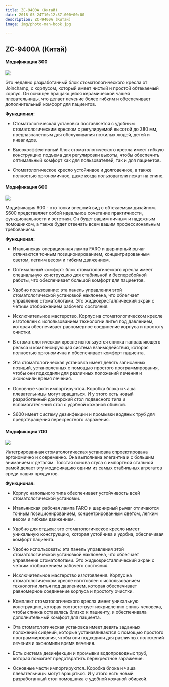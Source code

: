 ```yaml
---
title: ZC-9400A (Китай)
date: 2018-05-24T10:12:37.000+00:00
description: ZC-9400A (Китай)
image: img/photo-man-book.jpg

---
```

## **ZC-9400A (Китай)**

#### Модификация 300

![](/uploads/300-1.jpg)

Это недавно разработанный блок стоматологического кресла от Joinchamp, с корпусом, который имеет чистый и простой обтекаемый корпус. Он оснащен вращающейся керамической чашей плевательницы, что делает лечение более гибким и обеспечивает дополнительный комфорт для пациентов.

**Функционал:**

* Стоматологическая установка поставляется с удобным стоматологическим креслом с регулируемой высотой до 380 мм, предназначенным для обслуживания пожилых людей, детей и инвалидов.


* Высокоэффективный блок стоматологического кресла имеет гибкую конструкцию подъема для регулировки высоты, чтобы обеспечить оптимальный комфорт как для пользователей, так и для пациентов.


* Стоматологическое кресло устойчивое и долговечное, а также полностью эргономичное, даже когда пользователи лежат на спине.

#### Модификация 600

![](/uploads/12_11_dental_chair_package_0.jpg)

Модификация 600 - это тонки внешний вид с обтекаемым дизайном. S600 представляет собой идеальное сочетание практичности, функциональности и эстетики. Он будет вашим личным и надежным помощником, а также будет отвечать всем вашим профессиональным требованиям.

**Функционал:**

* Итальянская операционная лампа FARO и шарнирный рычаг отличаются точным позиционированием, концентрированным светом, легким весом и гибким движением.


* Оптимальный комфорт: блок стоматологического кресла имеет специальную конструкцию для стабильной и бесперебойной работы, что обеспечивает большой комфорт для пациентов.


*  Удобно пользование: эта панель управления этой стоматологической установкой наклонена, что облегчает управление стоматологами. Это жидкокристаллический экран с четким отображением рабочего состояния.


* Исключительное мастерство. Корпус на стоматологическом кресле изготовлен с использованием технологии литья под давлением, которая обеспечивает равномерное соединение корпуса и простоту очистки.


* В стоматологическом кресле используется спинка направляющего рельса и компенсирующая система взаимодействия, которая полностью эргономична и обеспечивает комфорт пациента.


* Эта стоматологическая установка имеет девять записанных позиций, установленных с помощью простого программирования, чтобы они подходили для различных положений лечения и экономили время лечения.


* Основные части импортируются. Коробка блока и чаша плевательницы могут вращаться. И у этого есть новый разработанный докторский стол подвесного типа и вспомогательный стол с удобной кожаной обивкой.


* S600 имеет систему дезинфекции и промывки водяных труб для предотвращения перекрестного заражения.

#### Модификация 700

![](/uploads/12-11-zc-s700-dental-chair-package-0.jpg)

Интегрированная стоматологическая установка спроектирована эргономично и современно. Она выполнена элегантна и с большим вниманием к деталям. Толстая основа стула с импортной стальной рамой делает эту модификацию одним из самых стабильных агрегатов среди наших продуктов.

**Функционал:**

* Корпус напольного типа обеспечивает устойчивость всей стоматологической установки.


* Итальянская рабочая лампа FARO и шарнирный рычаг отличаются точным позиционированием, концентрированным светом, легким весом и гибким движением.


* Удобно для отдыха: это стоматологическое кресло имеет уникальную конструкцию, которая устойчива и удобна, обеспечивая комфорт пациента.


* Удобно использовать: эта панель управления этой стоматологической установкой наклонена, что облегчает управление стоматологами. Это жидкокристаллический экран с четким отображением рабочего состояния.


* Исключительное мастерство изготовления. Корпус на стоматологическом кресле изготовлен с использованием технологии литья под давлением, которая обеспечивает равномерное соединение корпуса и простоту очистки.


* Комплект стоматологического кресла имеет уникальную конструкцию, которая соответствует искривлению спины человека, чтобы спинка оставалась близко к пациенту, и обеспечивала дополнительный комфорт для пациента.


* Эта стоматологическая установка имеет девять заданных положений сидений, которые устанавливаются с помощью простого программирования, чтобы они подходили для различных положений лечения и экономили время лечения.


* Есть система дезинфекции и промывки водопроводных труб, которая помогает предотвратить перекрестное заражение.


* Основные части импортируются. Коробка блока и чаша плевательницы могут вращаться. И у этого есть новый разработанный стол помощника с удобной кожаной обивкой.